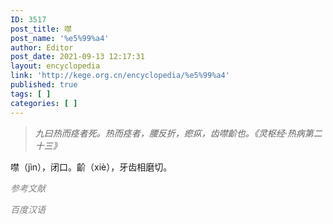 ```yaml
---
ID: 3517
post_title: 噤
post_name: '%e5%99%a4'
author: Editor
post_date: 2021-09-13 12:17:31
layout: encyclopedia
link: 'http://kege.org.cn/encyclopedia/%e5%99%a4'
published: true
tags: [ ]
categories: [ ]
---
```

<blockquote><em>九曰热而痉者死。热而痉者，腰反折，瘛疭，齿噤齘也。《灵枢经·热病第二十三》</em></blockquote>
噤（jìn），闭口。齘（xiè），牙齿相磨切。

<span style="color: #808080;"><em>参考文献</em></span>

<span style="color: #808080;"><em>百度汉语</em></span>